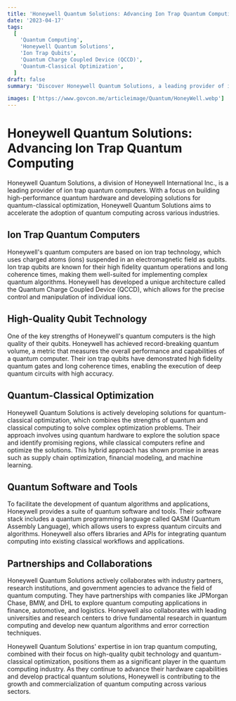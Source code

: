 ```yaml
---
title: 'Honeywell Quantum Solutions: Advancing Ion Trap Quantum Computing'
date: '2023-04-17'
tags:
  [
    'Quantum Computing',
    'Honeywell Quantum Solutions',
    'Ion Trap Qubits',
    'Quantum Charge Coupled Device (QCCD)',
    'Quantum-Classical Optimization',
  ]
draft: false
summary: 'Discover Honeywell Quantum Solutions, a leading provider of ion trap quantum computers, offering high-performance quantum hardware and solutions for quantum-classical optimization.'

images: ['https://www.govcon.me/articleimage/Quantum/HoneyWell.webp']
---
```


# Honeywell Quantum Solutions: Advancing Ion Trap Quantum Computing

Honeywell Quantum Solutions, a division of Honeywell International Inc., is a leading provider of ion trap quantum computers. With a focus on building high-performance quantum hardware and developing solutions for quantum-classical optimization, Honeywell Quantum Solutions aims to accelerate the adoption of quantum computing across various industries.

## Ion Trap Quantum Computers

Honeywell's quantum computers are based on ion trap technology, which uses charged atoms (ions) suspended in an electromagnetic field as qubits. Ion trap qubits are known for their high fidelity quantum operations and long coherence times, making them well-suited for implementing complex quantum algorithms. Honeywell has developed a unique architecture called the Quantum Charge Coupled Device (QCCD), which allows for the precise control and manipulation of individual ions.

## High-Quality Qubit Technology

One of the key strengths of Honeywell's quantum computers is the high quality of their qubits. Honeywell has achieved record-breaking quantum volume, a metric that measures the overall performance and capabilities of a quantum computer. Their ion trap qubits have demonstrated high fidelity quantum gates and long coherence times, enabling the execution of deep quantum circuits with high accuracy.

## Quantum-Classical Optimization

Honeywell Quantum Solutions is actively developing solutions for quantum-classical optimization, which combines the strengths of quantum and classical computing to solve complex optimization problems. Their approach involves using quantum hardware to explore the solution space and identify promising regions, while classical computers refine and optimize the solutions. This hybrid approach has shown promise in areas such as supply chain optimization, financial modeling, and machine learning.

## Quantum Software and Tools

To facilitate the development of quantum algorithms and applications, Honeywell provides a suite of quantum software and tools. Their software stack includes a quantum programming language called QASM (Quantum Assembly Language), which allows users to express quantum circuits and algorithms. Honeywell also offers libraries and APIs for integrating quantum computing into existing classical workflows and applications.

## Partnerships and Collaborations

Honeywell Quantum Solutions actively collaborates with industry partners, research institutions, and government agencies to advance the field of quantum computing. They have partnerships with companies like JPMorgan Chase, BMW, and DHL to explore quantum computing applications in finance, automotive, and logistics. Honeywell also collaborates with leading universities and research centers to drive fundamental research in quantum computing and develop new quantum algorithms and error correction techniques.

Honeywell Quantum Solutions' expertise in ion trap quantum computing, combined with their focus on high-quality qubit technology and quantum-classical optimization, positions them as a significant player in the quantum computing industry. As they continue to advance their hardware capabilities and develop practical quantum solutions, Honeywell is contributing to the growth and commercialization of quantum computing across various sectors.
